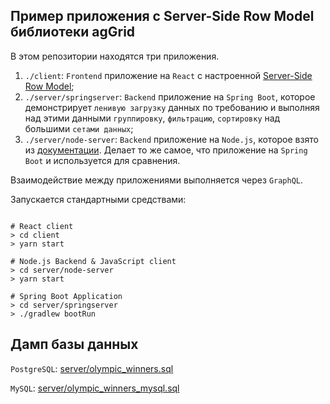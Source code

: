 ## Пример приложения с Server-Side Row Model библиотеки agGrid

В этом репозитории находятся три приложения.

1. `./client`: `Frontend` приложение на `React` с настроенной 
[Server-Side Row Model](https://www.ag-grid.com/javascript-grid-server-side-model/#full-stack-examples);
2. `./server/springserver`: `Backend` приложение на `Spring Boot`, 
которое демонстрирует `ленивую загрузку` данных по требованию и 
выполняя над этими данными `группировку`, `фильтрацию`, `сортировку` над большими `сетами данных`;
3. `./server/node-server`: `Backend` приложение на `Node.js`, 
которое взято из [документации](https://www.ag-grid.com/graphql-server-side-operations/). Делает то же самое,
что приложение на `Spring Boot` и используется для сравнения.  

Взаимодействие между приложениями выполняется через `GraphQL`.

Запускается стандартными средствами:

```

# React client
> cd client
> yarn start

# Node.js Backend & JavaScript client
> cd server/node-server
> yarn start

# Spring Boot Application
> cd server/springserver
> ./gradlew bootRun

``` 

## Дамп базы данных

`PostgreSQL`: [server/olympic_winners.sql](server/olympic_winners.sql)

`MySQL`: [server/olympic_winners_mysql.sql](server/olympic_winners_mysql.sql)
